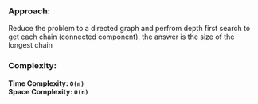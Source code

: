 ### Approach:
Reduce the problem to a directed graph and perfrom depth first search to get each chain (connected component), the answer is the size of the longest chain
​
### Complexity:
**Time Complexity: `O(n)`**\
**Space Complexity: `O(n)`**